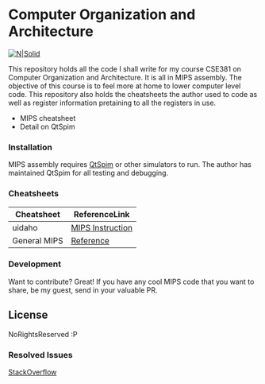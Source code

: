 # Computer Organization and Architecture

[![N|Solid](https://cldup.com/dTxpPi9lDf.thumb.png)](https://nodesource.com/products/nsolid)

This repository holds all the code I shall write for my course CSE381 on Computer Organization and Architecture. It is all in MIPS assembly. The objective of this course is to feel more at home to lower computer level code. This repository also holds the cheatsheets the author used to code as well as register information pretaining to all the registers in use.

  - MIPS cheatsheet
  - Detail on QtSpim

### Installation

MIPS assembly requires  [QtSpim](http://spimsimulator.sourceforge.net/) or other simulators to run. The author has maintained QtSpim for all testing and debugging.

###  Cheatsheets



| Cheatsheet | ReferenceLink|
| ------ | ------ |
| uidaho | [MIPS Instruction](http://www.mrc.uidaho.edu/mrc/people/jff/digital/MIPSir.html) |
| General MIPS | [Reference](http://logos.cs.uic.edu/366/notes/mips%20quick%20tutorial.htm)



### Development
Want to contribute? Great! If you have any cool MIPS code that you want to share, be my guest, send in your valuable PR. 

License
----

NoRightsReserved :P

###  Resolved Issues

[StackOverflow](https://stackoverflow.com/questions/51924814/mips-bad-address-exception/51925013#51925013)





